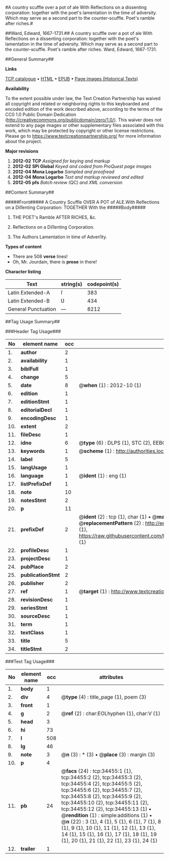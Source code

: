 #A country scuffle over a pot of ale With Reflections on a dissenting corporation: together with the poet's lamentation in the time of adversity. Which may serve as a second part to the counter-scuffle. Poet's ramble after riches.#

##Ward, Edward, 1667-1731.##
A country scuffle over a pot of ale With Reflections on a dissenting corporation: together with the poet's lamentation in the time of adversity. Which may serve as a second part to the counter-scuffle.
Poet's ramble after riches.
Ward, Edward, 1667-1731.

##General Summary##

**Links**

[TCP catalogue](http://www.ota.ox.ac.uk/tcp/)  • 
[HTML](http://tei.it.ox.ac.uk/tcp/Texts-HTML/free/A67/A67498.html)  • 
[EPUB](http://tei.it.ox.ac.uk/tcp/Texts-EPUB/free/A67/A67498.epub) • 
[Page images (Historical Texts)](https://historicaltexts.jisc.ac.uk/eebo-99830008e)

**Availability**

To the extent possible under law, the Text Creation Partnership has waived all copyright and related or neighboring rights to this keyboarded and encoded edition of the work described above, according to the terms of the CC0 1.0 Public Domain Dedication (http://creativecommons.org/publicdomain/zero/1.0/). This waiver does not extend to any page images or other supplementary files associated with this work, which may be protected by copyright or other license restrictions. Please go to https://www.textcreationpartnership.org/ for more information about the project.

**Major revisions**

1. __2012-02__ __TCP__ *Assigned for keying and markup*
1. __2012-02__ __SPi Global__ *Keyed and coded from ProQuest page images*
1. __2012-04__ __Mona Logarbo__ *Sampled and proofread*
1. __2012-04__ __Mona Logarbo__ *Text and markup reviewed and edited*
1. __2012-05__ __pfs__ *Batch review (QC) and XML conversion*

##Content Summary##

#####Front#####
A Country Scuffle OVER A POT of ALE.With Reflections on a Diſſenting Corporation: TOGETHER With the 
#####Body#####

1. THE POET's Ramble AFTER RICHES, &c.

1. Reflections on a Diſſenting Corporation.

1. The Authors Lamentation in time of Adverſity.

**Types of content**

  * There are 508 **verse** lines!
  * Oh, Mr. Jourdain, there is **prose** in there!

**Character listing**


|Text|string(s)|codepoint(s)|
|---|---|---|
|Latin Extended-A|ſ|383|
|Latin Extended-B|Ʋ|434|
|General Punctuation|—|8212|

##Tag Usage Summary##

###Header Tag Usage###

|No|element name|occ|attributes|
|---|---|---|---|
|1.|__author__|2||
|2.|__availability__|1||
|3.|__biblFull__|1||
|4.|__change__|5||
|5.|__date__|8| @__when__ (1) : 2012-10 (1)|
|6.|__edition__|1||
|7.|__editionStmt__|1||
|8.|__editorialDecl__|1||
|9.|__encodingDesc__|1||
|10.|__extent__|2||
|11.|__fileDesc__|1||
|12.|__idno__|6| @__type__ (6) : DLPS (1), STC (2), EEBO-CITATION (1), PROQUEST (1), VID (1)|
|13.|__keywords__|1| @__scheme__ (1) : http://authorities.loc.gov/ (1)|
|14.|__label__|5||
|15.|__langUsage__|1||
|16.|__language__|1| @__ident__ (1) : eng (1)|
|17.|__listPrefixDef__|1||
|18.|__note__|10||
|19.|__notesStmt__|2||
|20.|__p__|11||
|21.|__prefixDef__|2| @__ident__ (2) : tcp (1), char (1)  •  @__matchPattern__ (2) : ([0-9\-]+):([0-9IVX]+) (1), (.+) (1)  •  @__replacementPattern__ (2) : http://eebo.chadwyck.com/downloadtiff?vid=$1&page=$2 (1), https://raw.githubusercontent.com/textcreationpartnership/Texts/master/tcpchars.xml#$1 (1)|
|22.|__profileDesc__|1||
|23.|__projectDesc__|1||
|24.|__pubPlace__|2||
|25.|__publicationStmt__|2||
|26.|__publisher__|2||
|27.|__ref__|1| @__target__ (1) : http://www.textcreationpartnership.org/docs/. (1)|
|28.|__revisionDesc__|1||
|29.|__seriesStmt__|1||
|30.|__sourceDesc__|1||
|31.|__term__|1||
|32.|__textClass__|1||
|33.|__title__|5||
|34.|__titleStmt__|2||


###Text Tag Usage###

|No|element name|occ|attributes|
|---|---|---|---|
|1.|__body__|1||
|2.|__div__|4| @__type__ (4) : title_page (1), poem (3)|
|3.|__front__|1||
|4.|__g__|2| @__ref__ (2) : char:EOLhyphen (1), char:V (1)|
|5.|__head__|3||
|6.|__hi__|73||
|7.|__l__|508||
|8.|__lg__|46||
|9.|__note__|3| @__n__ (3) : * (3)  •  @__place__ (3) : margin (3)|
|10.|__p__|4||
|11.|__pb__|24| @__facs__ (24) : tcp:34455:1 (1), tcp:34455:2 (2), tcp:34455:3 (2), tcp:34455:4 (2), tcp:34455:5 (2), tcp:34455:6 (2), tcp:34455:7 (2), tcp:34455:8 (2), tcp:34455:9 (2), tcp:34455:10 (2), tcp:34455:11 (2), tcp:34455:12 (2), tcp:34455:13 (1)  •  @__rendition__ (1) : simple:additions (1)  •  @__n__ (22) : 3 (1), 4 (1), 5 (1), 6 (1), 7 (1), 8 (1), 9 (1), 10 (1), 11 (1), 12 (1), 13 (1), 14 (1), 15 (1), 16 (1), 17 (1), 18 (1), 19 (1), 20 (1), 21 (1), 22 (1), 23 (1), 24 (1)|
|12.|__trailer__|1||

